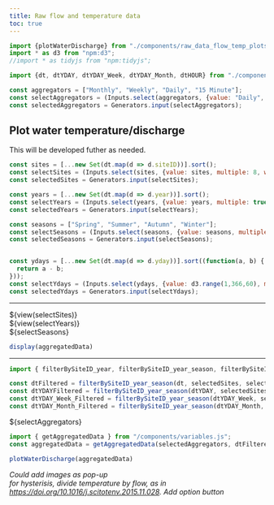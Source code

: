 ```yaml
---
title: Raw flow and temperature data
toc: true
---
```


```js
import {plotWaterDischarge} from "./components/raw_data_flow_temp_plots.js";
import * as d3 from "npm:d3";
//import * as tidyjs from "npm:tidyjs";
```

```js
import {dt, dtYDAY, dtYDAY_Week, dtYDAY_Month, dtHOUR} from "./components/variables.js";
```

```js
const aggregators = ["Monthly", "Weekly", "Daily", "15 Minute"];
const selectAggregators = (Inputs.select(aggregators, {value: "Daily", multiple: false, width: 90, label: "Select aggregation level"}));
const selectedAggregators = Generators.input(selectAggregators);
```

## Plot water temperature/discharge
This will be developed futher as needed.
```js
const sites = [...new Set(dt.map(d => d.siteID))].sort();
const selectSites = (Inputs.select(sites, {value: sites, multiple: 8, width: 100, label: "Select sites"}));
const selectedSites = Generators.input(selectSites);

const years = [...new Set(dt.map(d => d.year))].sort();
const selectYears = (Inputs.select(years, {value: years, multiple: true, width: 80, label: "Select years"}));
const selectedYears = Generators.input(selectYears);

const seasons = ["Spring", "Summer", "Autumn", "Winter"];
const selectSeasons = (Inputs.select(seasons, {value: seasons, multiple: true, width: 80, label: "Select seasons"}));
const selectedSeasons = Generators.input(selectSeasons);


const ydays = [...new Set(dt.map(d => d.yday))].sort((function(a, b) {
  return a - b;
}));
const selectYdays = (Inputs.select(ydays, {value: d3.range(1,366,60), multiple: true, width: 80, label: "Select day(s) of year"}));
const selectedYdays = Generators.input(selectYdays);
```

---

<div class="grid grid-cols-4">
  <div style="display: flex; flex-direction: column; align-items: flex-start;">
    ${view(selectSites)}
  </div>
  <div style="display: flex; flex-direction: column; align-items: flex-start;">
    ${view(selectYears)}
  </div>
  <div style="display: flex; flex-direction: column; align-items: flex-start;">
    ${selectSeasons}
  </div>
</div>

```js
display(aggregatedData)
```

---

```js
import { filterBySiteID_year, filterBySiteID_year_season, filterBySiteID_year_yday } from "/components/variables.js";

const dtFiltered = filterBySiteID_year_season(dt, selectedSites, selectedYears, selectedSeasons)
const dtYDAYFiltered = filterBySiteID_year_season(dtYDAY, selectedSites, selectedYears, selectedSeasons)
const dtYDAY_Week_Filtered = filterBySiteID_year_season(dtYDAY_Week, selectedSites, selectedYears, selectedSeasons)
const dtYDAY_Month_Filtered = filterBySiteID_year_season(dtYDAY_Month, selectedSites, selectedYears, selectedSeasons)
```

<div class="grid grid-cols-2"> 
  <div style="display: flex; flex-direction: column; align-items: flex-start;">
    ${selectAggregators}
  </div>
</div>

```js
import { getAggregatedData } from "/components/variables.js";
const aggregatedData = getAggregatedData(selectedAggregators, dtFiltered, dtYDAYFiltered, dtYDAY_Week_Filtered, dtYDAY_Month_Filtered)
```

```js
plotWaterDischarge(aggregatedData)
```

*Could add images as pop-up*  
*for hysterisis, divide temperature by flow, as in https://doi.org/10.1016/j.scitotenv.2015.11.028. Add option button*  
